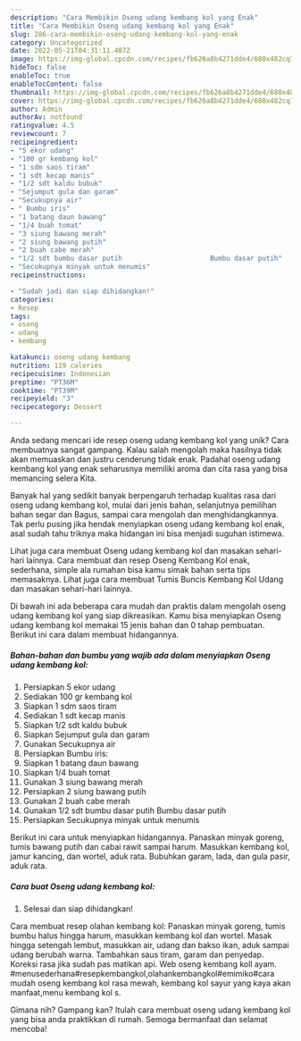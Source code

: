 ```yaml
---
description: "Cara Membikin Oseng udang kembang kol yang Enak"
title: "Cara Membikin Oseng udang kembang kol yang Enak"
slug: 286-cara-membikin-oseng-udang-kembang-kol-yang-enak
category: Uncategorized
date: 2022-05-21T04:31:11.407Z
image: https://img-global.cpcdn.com/recipes/fb626a8b4271dde4/680x482cq70/oseng-udang-kembang-kol-foto-resep-utama.jpg
hideToc: false
enableToc: true
enableTocContent: false
thumbnail: https://img-global.cpcdn.com/recipes/fb626a8b4271dde4/680x482cq70/oseng-udang-kembang-kol-foto-resep-utama.jpg
cover: https://img-global.cpcdn.com/recipes/fb626a8b4271dde4/680x482cq70/oseng-udang-kembang-kol-foto-resep-utama.jpg
author: Admin
authorAv: notfound
ratingvalue: 4.5
reviewcount: 7
recipeingredient:
- "5 ekor udang"
- "100 gr kembang kol"
- "1 sdm saos tiram"
- "1 sdt kecap manis"
- "1/2 sdt kaldu bubuk"
- "Sejumput gula dan garam"
- "Secukupnya air"
- " Bumbu iris"
- "1 batang daun bawang"
- "1/4 buah tomat"
- "3 siung bawang merah"
- "2 siung bawang putih"
- "2 buah cabe merah"
- "1/2 sdt bumbu dasar putih                      Bumbu dasar putih"
- "Secukupnya minyak untuk menumis"
recipeinstructions:

- "Sudah jadi dan siap dihidangkan!"
categories:
- Resep
tags:
- oseng
- udang
- kembang

katakunci: oseng udang kembang 
nutrition: 119 calories
recipecuisine: Indonesian
preptime: "PT36M"
cooktime: "PT39M"
recipeyield: "3"
recipecategory: Dessert

---
```





Anda sedang mencari ide resep oseng udang kembang kol yang unik? Cara membuatnya sangat gampang. Kalau salah mengolah maka hasilnya tidak akan memuaskan dan justru cenderung tidak enak. Padahal oseng udang kembang kol yang enak seharusnya memiliki aroma dan cita rasa yang bisa memancing selera Kita.





Banyak hal yang sedikit banyak berpengaruh terhadap kualitas rasa dari oseng udang kembang kol, mulai dari jenis bahan, selanjutnya pemilihan bahan segar dan Bagus, sampai cara mengolah dan menghidangkannya. Tak perlu pusing jika hendak menyiapkan oseng udang kembang kol enak,      asal sudah tahu triknya maka hidangan ini bisa menjadi suguhan istimewa.














Lihat juga cara membuat Oseng udang kembang kol dan masakan sehari-hari lainnya. Cara membuat dan resep Oseng Kembang Kol enak, sederhana, simple ala rumahan bisa kamu simak bahan serta tips memasaknya. Lihat juga cara membuat Tumis Buncis Kembang Kol Udang dan masakan sehari-hari lainnya.






Di bawah ini ada beberapa cara mudah dan praktis dalam mengolah oseng udang kembang kol yang siap dikreasikan. Kamu bisa menyiapkan Oseng udang kembang kol memakai 15 jenis bahan dan 0 tahap pembuatan. Berikut ini cara dalam membuat hidangannya.

<!--inarticleads1-->

##### Bahan-bahan dan bumbu yang wajib ada dalam menyiapkan Oseng udang kembang kol:

1. Persiapkan 5 ekor udang
1. Sediakan 100 gr kembang kol
1. Siapkan 1 sdm saos tiram
1. Sediakan 1 sdt kecap manis
1. Siapkan 1/2 sdt kaldu bubuk
1. Siapkan Sejumput gula dan garam
1. Gunakan Secukupnya air
1. Persiapkan  Bumbu iris:
1. Siapkan 1 batang daun bawang
1. Siapkan 1/4 buah tomat
1. Gunakan 3 siung bawang merah
1. Persiapkan 2 siung bawang putih
1. Gunakan 2 buah cabe merah
1. Gunakan 1/2 sdt bumbu dasar putih                      Bumbu dasar putih
1. Persiapkan Secukupnya minyak untuk menumis


Berikut ini cara untuk menyiapkan hidangannya. Panaskan minyak goreng, tumis bawang putih dan cabai rawit sampai harum. Masukkan kembang kol, jamur kancing, dan wortel, aduk rata. Bubuhkan garam, lada, dan gula pasir, aduk rata. 

<!--inarticleads2-->

##### Cara buat Oseng udang kembang kol:


1. Selesai dan siap dihidangkan!

Cara membuat resep olahan kembang kol: Panaskan minyak goreng, tumis bumbu halus hingga harum, masukkan kembang kol dan wortel. Masak hingga setengah lembut, masukkan air, udang dan bakso ikan, aduk sampai udang berubah warna. Tambahkan saus tiram, garam dan penyedap. Koreksi rasa jika sudah pas matikan api. Web oseng kembang koll ayam. #menusederhana#resepkembangkol,olahankembangkol#emimiko#cara mudah oseng kembang kol rasa mewah, kembang kol sayur yang kaya akan manfaat,menu kembang kol s. 

Gimana nih? Gampang kan? Itulah cara membuat oseng udang kembang kol yang bisa anda praktikkan di rumah. Semoga bermanfaat dan selamat mencoba!
